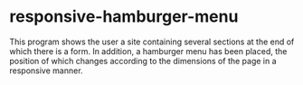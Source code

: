 # responsive-hamburger-menu
This program shows the user a site containing several sections at the end of which there is a form. In addition, a hamburger menu has been placed, the position of which changes according to the dimensions of the page in a responsive manner.
